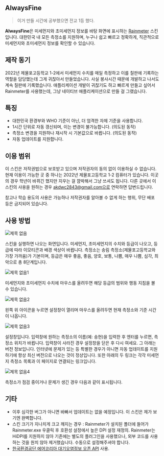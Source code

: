 ## AlwaysFine
>이거 만들 시간에 공부했으면 전교 1등 했다.

**AlwaysFine**은 미세먼지와 초미세먼지 정보를 바탕 화면에 표시하는 [Rainmeter](https://www.rainmeter.net/) 스킨입니다. 대한민국 내 모든 측정소를 지원하며, 누구나 쉽고 빠르고 정확하게, 직관적으로 미세먼지와 초미세먼지 정보를 확인할 수 있습니다.

## 제작 동기
2022년 제물포고등학교 1-2에서 미세먼지 수치를 매일 측정하고 이를 칠판에 기록하는 역할을 담당했는데 그게 귀찮아서 만들었습니다. 사실 봉사시간 때문에 개발하고 나서도 계속 칠판에 기록했습니다. 애플리케이션 개발이 귀찮기도 하고 빠르게 만들고 싶어서 Rainmeter를 사용했는데, 그냥 네이티브 애플리케이션으로 만들 걸 그랬습니다.

## 특징
 * 대한민국 환경부와 WHO 기준이 아닌, 더 엄격한 자체 기준을 사용합니다.
 * 1시간 단위로 자동 갱신되며, 이는 변경이 불가능합니다. (의도된 동작)
 * 측정소 변경을 지원하나 재시작 시 기본값으로 바뀝니다. (의도된 동작)
 * 자동 업데이트를 지원합니다.
 
## 이용 범위
이 스킨은 저작권법으로 보호받고 있으며 저작권자의 동의 없이 이용하실 수 없습니다. 현재 이용이 가능한 곳 중 하나는 2022년 제물포고등학교 1-2 컴퓨터가 있습니다. 이곳의 경우 학년이 바뀌긴 했지만 지우는 걸 깜박해서 그냥 쓰셔도 됩니다. 다른 곳에서 이 스킨의 사용을 원하는 경우 akdwc2843@gmail.com으로 연락하면 답변드립니다.

참고나 학습 용도의 사용은 가능하나 저작권자를 알아볼 수 없게 하는 행위, 무단 배포 등은 금지되어 있습니다.
 
## 사용 방법
![제목 없음](https://user-images.githubusercontent.com/75381985/218766549-6fcf4268-6b4f-4a0f-9e1f-7250c567b168.png)

스킨을 실행하면 나오는 화면입니다. 미세먼지, 초미세먼지의 수치와 등급이 나오고, 등급에 따라 이모티콘과 배경 색상이 바뀝니다. 측정소는 송림 측정소(제물포고등학교와 가장 가까움)가 기본이며, 등급은 매우 좋음, 좋음, 양호, 보통, 나쁨, 매우 나쁨, 심각, 최악으로 총 8단계입니다.

![제목 없음1](https://user-images.githubusercontent.com/75381985/218766555-2968cdb7-8ebe-40a9-821d-030389c9c107.png)

미세먼지와 초미세먼지 수치에 마우스를 올려두면 해당 등급의 범위와 행동 지침을 볼 수 있습니다.

![제목 없음2](https://user-images.githubusercontent.com/75381985/218766560-814a7555-1fc0-4b7a-bedc-7ebd2e071bd7.png)

왼쪽 위 아이콘을 누르면 설정창이 열리며 마우스를 올려두면 현재 측정소와 기준 시간이 나옵니다.

![제목 없음3](https://user-images.githubusercontent.com/75381985/218766564-dbed2f21-920b-4df1-b751-6957c5311e5a.png)

설정창입니다. 입력창에 원하는 측정소의 이름(예: 송현)을 입력한 후 엔터를 누르면, 측정소 위치가 바뀝니다. 입력창이 사라진 경우 설정창을 닫은 후 다시 여세요. 그 아래는 버전 정보입니다. 인터넷에 문제가 있는 등 특별한 경우가 아니면 자동 업데이트를 지원하기에 항상 최신 버전으로 나오는 것이 정상입니다. 또한 아래의 두 링크는 각각 미세먼지 측정소 목록과 이 페이지로 연결되는 링크입니다.

![제목 없음4](https://user-images.githubusercontent.com/75381985/218766535-19fb3ba5-335f-43cb-b590-969b0d8ce1e5.png)

측정소가 점검 중이거나 문제가 생긴 경우 다음과 같이 표시됩니다.

## 기타
 * 이후 심각한 버그가 아니면 바빠서 업데이트는 없을 예정입니다. 이 스킨은 제가 보기엔 완벽합니다.
 * 스킨 크기가 지나치게 크고 깨지는 경우 : Rainmeter가 설치된 폴더에 들어가 Rainmeter.exe 우클릭 후 호환성 설정에서 높은 DPI 설정 재정의. Rainmeter는 HiDPI를 지원하지 않아 기존에는 별도의 플러그인을 사용했으나, 외부 코드를 사용하는 것을 원치 않아 제거했습니다. 수동으로 설정해주셔야 합니다.
 * [한국환경공단 에어코리아 대기오염정보 오픈 API](https://www.data.go.kr/data/15073861/openapi.do) 사용.
